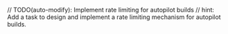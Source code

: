 // TODO(auto-modify): Implement rate limiting for autopilot builds
// hint: Add a task to design and implement a rate limiting mechanism for autopilot builds.
